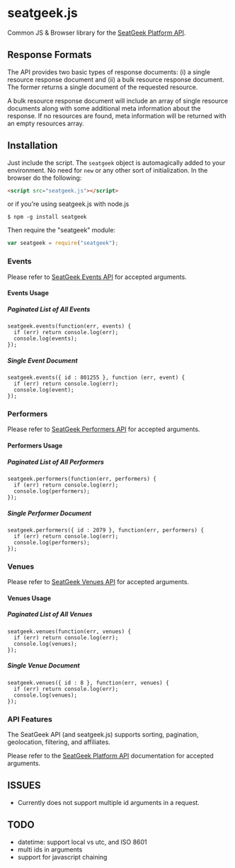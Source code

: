 # seatgeek.js

Common JS & Browser library for the [SeatGeek Platform API](http://platform.seatgeek.com/).

## Response Formats
The API provides two basic types of response documents: (i) a single resource response document and (ii) a bulk resource response document. The former returns a single document of the requested resource.

A bulk resource response document will include an array of single resource documents along with some additional meta information about the response. If no resources are found, meta information will be returned with an empty resources array.

## Installation

Just include the script. The `seatgeek` object is automagically added to your environment. No need for `new` or any other sort of initialization. In the browser do the following:

``` html
<script src="seatgeek.js"></script>
```

or if you're using seatgeek.js with node.js

	$ npm -g install seatgeek

Then require the "seatgeek" module:

``` javascript
var seatgeek = require("seatgeek");
```

### Events
Please refer to [SeatGeek Events API](http://platform.seatgeek.com/#events) for accepted arguments.

#### Events Usage

##### Paginated List of All Events
    seatgeek.events(function(err, events) {
      if (err) return console.log(err);
      console.log(events);
    });

##### Single Event Document
    seatgeek.events({ id : 801255 }, function (err, event) {
      if (err) return console.log(err);
      console.log(event);
    });

### Performers
Please refer to [SeatGeek Performers API](http://platform.seatgeek.com/#performers) for accepted arguments.

#### Performers Usage

##### Paginated List of All Performers
    seatgeek.performers(function(err, performers) {
      if (err) return console.log(err);
      console.log(performers);
    });

##### Single Performer Document
    seatgeek.performers({ id : 2079 }, function(err, performers) {
      if (err) return console.log(err);
      console.log(performers);
    });
    
### Venues
Please refer to [SeatGeek Venues API](http://platform.seatgeek.com/#venues) for accepted arguments.

#### Venues Usage

##### Paginated List of All Venues
    seatgeek.venues(function(err, venues) {
      if (err) return console.log(err);
      console.log(venues);
    });

##### Single Venue Document
    seatgeek.venues({ id : 8 }, function(err, venues) {
      if (err) return console.log(err);
      console.log(venues);
    });

### API Features
The SeatGeek API (and seatgeek.js) supports sorting, pagination, geolocation, filtering, and affiliates. 

Please refer to the [SeatGeek Platform API](http://platform.seatgeek.com/) documentation for accepted arguments.

## ISSUES
* Currently does not support multiple id arguments in a request.

## TODO
* datetime: support local vs utc, and  ISO 8601
* multi ids in arguments
* support for javascript chaining

  
